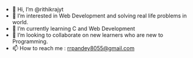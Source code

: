 - 👋 Hi, I’m @rithikrajyt
- 👀 I’m interested in Web Development and solving real life problems in world.
- 🌱 I’m currently learning C and Web Development
- 💞️ I’m looking to collaborate on new learners who are new to Programming.
- 📫 How to reach me : rrpandey8055@gmail.com

<!---
rithikrajyt/rithikrajyt is a ✨ special ✨ repository because its `README.md` (this file) appears on your GitHub profile.
You can click the Preview link to take a look at your changes.
--->

